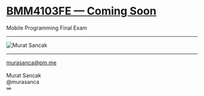 # <a href="https://github.com/murasanca/BMM4103FE" target="_blank">BMM4103FE — Coming Soon</a>
Mobile Programming Final Exam
<hr>
<img alt="Murat Sancak" src="https://github.com/murasanca/BMM4103FE/blob/main/app/src/main/res/png/BMM4103.png">
<hr>
<a href="mailto:murasanca@pm.me" target="_blank">murasanca@pm.me</a>
<br><br>
Murat Sancak
<br>
@murasanca
<br>
∞
